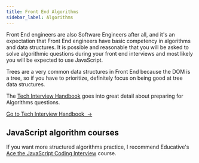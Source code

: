 ```yaml
---
title: Front End Algorithms
sidebar_label: Algorithms
---
```


Front End engineers are also Software Engineers after all, and it's an expectation that Front End engineers have basic competency in algorithms and data structures. It is possible and reasonable that you will be asked to solve algorithmic questions during your front end interviews and most likely you will be expected to use JavaScript.

Trees are a very common data structures in Front End because the DOM is a tree, so if you have to prioritize, definitely focus on being good at tree data structures.

The [Tech Interview Handbook](https://techinterviewhandbook.org/algorithms/introduction/) goes into great detail about preparing for Algorithms questions.

<a className="button button--primary" href="https://techinterviewhandbook.org/algorithms/introduction/">Go to Tech Interview Handbook &nbsp;→</a>

## JavaScript algorithm courses

If you want more structured algorithms practice, I recommend Educative's [Ace the JavaScript Coding Interview](https://www.educative.io/path/ace-javascript-coding-interview?aff=x23W) course.
